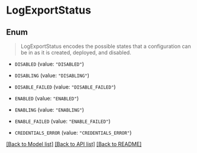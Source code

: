 # LogExportStatus

## Enum
> LogExportStatus encodes the possible states that a configuration can be in as it is created, deployed, and disabled.

* `DISABLED` (value: `"DISABLED"`)

* `DISABLING` (value: `"DISABLING"`)

* `DISABLE_FAILED` (value: `"DISABLE_FAILED"`)

* `ENABLED` (value: `"ENABLED"`)

* `ENABLING` (value: `"ENABLING"`)

* `ENABLE_FAILED` (value: `"ENABLE_FAILED"`)

* `CREDENTIALS_ERROR` (value: `"CREDENTIALS_ERROR"`)


[[Back to Model list]](../README.md#documentation-for-models) [[Back to API list]](../README.md#documentation-for-api-endpoints) [[Back to README]](../README.md)


